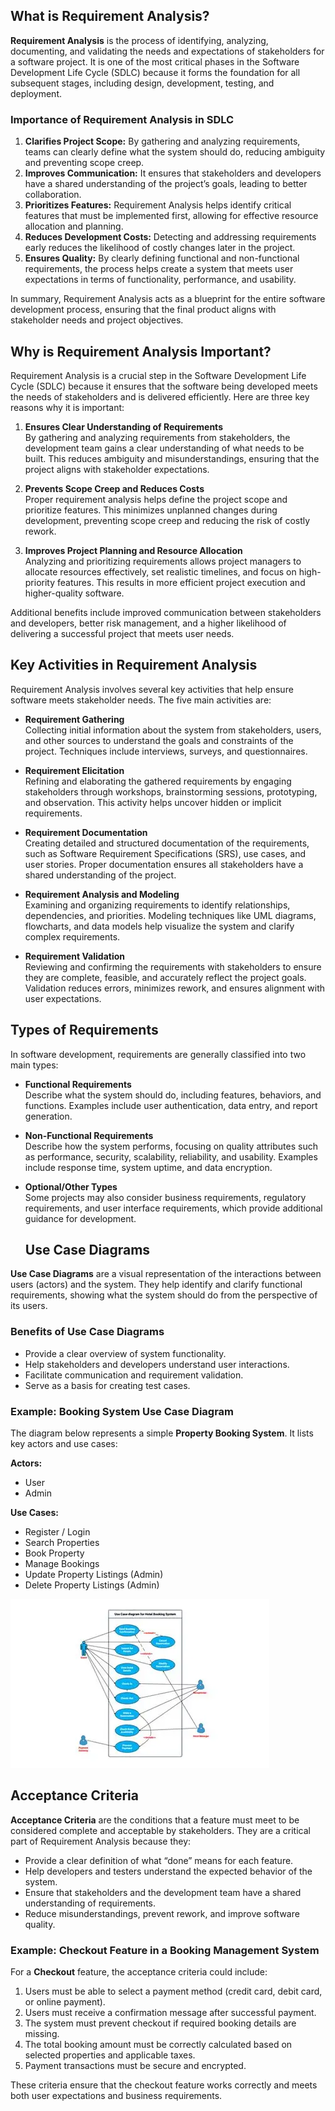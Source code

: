 ## What is Requirement Analysis?
**Requirement Analysis** is the process of identifying, analyzing, documenting, and validating the needs and expectations of stakeholders for a software project. It is one of the most critical phases in the Software Development Life Cycle (SDLC) because it forms the foundation for all subsequent stages, including design, development, testing, and deployment.

### Importance of Requirement Analysis in SDLC
1. **Clarifies Project Scope:** By gathering and analyzing requirements, teams can clearly define what the system should do, reducing ambiguity and preventing scope creep.  
2. **Improves Communication:** It ensures that stakeholders and developers have a shared understanding of the project’s goals, leading to better collaboration.  
3. **Prioritizes Features:** Requirement Analysis helps identify critical features that must be implemented first, allowing for effective resource allocation and planning.  
4. **Reduces Development Costs:** Detecting and addressing requirements early reduces the likelihood of costly changes later in the project.  
5. **Ensures Quality:** By clearly defining functional and non-functional requirements, the process helps create a system that meets user expectations in terms of functionality, performance, and usability.  

In summary, Requirement Analysis acts as a blueprint for the entire software development process, ensuring that the final product aligns with stakeholder needs and project objectives.
## Why is Requirement Analysis Important?

Requirement Analysis is a crucial step in the Software Development Life Cycle (SDLC) because it ensures that the software being developed meets the needs of stakeholders and is delivered efficiently. Here are three key reasons why it is important:

1. **Ensures Clear Understanding of Requirements**  
   By gathering and analyzing requirements from stakeholders, the development team gains a clear understanding of what needs to be built. This reduces ambiguity and misunderstandings, ensuring that the project aligns with stakeholder expectations.

2. **Prevents Scope Creep and Reduces Costs**  
   Proper requirement analysis helps define the project scope and prioritize features. This minimizes unplanned changes during development, preventing scope creep and reducing the risk of costly rework.

3. **Improves Project Planning and Resource Allocation**  
   Analyzing and prioritizing requirements allows project managers to allocate resources effectively, set realistic timelines, and focus on high-priority features. This results in more efficient project execution and higher-quality software.

Additional benefits include improved communication between stakeholders and developers, better risk management, and a higher likelihood of delivering a successful project that meets user needs.
## Key Activities in Requirement Analysis

Requirement Analysis involves several key activities that help ensure software meets stakeholder needs. The five main activities are:

- **Requirement Gathering**  
  Collecting initial information about the system from stakeholders, users, and other sources to understand the goals and constraints of the project. Techniques include interviews, surveys, and questionnaires.

- **Requirement Elicitation**  
  Refining and elaborating the gathered requirements by engaging stakeholders through workshops, brainstorming sessions, prototyping, and observation. This activity helps uncover hidden or implicit requirements.

- **Requirement Documentation**  
  Creating detailed and structured documentation of the requirements, such as Software Requirement Specifications (SRS), use cases, and user stories. Proper documentation ensures all stakeholders have a shared understanding of the project.

- **Requirement Analysis and Modeling**  
  Examining and organizing requirements to identify relationships, dependencies, and priorities. Modeling techniques like UML diagrams, flowcharts, and data models help visualize the system and clarify complex requirements.

- **Requirement Validation**  
  Reviewing and confirming the requirements with stakeholders to ensure they are complete, feasible, and accurately reflect the project goals. Validation reduces errors, minimizes rework, and ensures alignment with user expectations.
## Types of Requirements

In software development, requirements are generally classified into two main types:

- **Functional Requirements**  
  Describe what the system should do, including features, behaviors, and functions. Examples include user authentication, data entry, and report generation.

- **Non-Functional Requirements**  
  Describe how the system performs, focusing on quality attributes such as performance, security, scalability, reliability, and usability. Examples include response time, system uptime, and data encryption.

- **Optional/Other Types**  
  Some projects may also consider business requirements, regulatory requirements, and user interface requirements, which provide additional guidance for development.
  ## Use Case Diagrams

**Use Case Diagrams** are a visual representation of the interactions between users (actors) and the system. They help identify and clarify functional requirements, showing what the system should do from the perspective of its users.

### Benefits of Use Case Diagrams
- Provide a clear overview of system functionality.  
- Help stakeholders and developers understand user interactions.  
- Facilitate communication and requirement validation.  
- Serve as a basis for creating test cases.

### Example: Booking System Use Case Diagram
The diagram below represents a simple **Property Booking System**. It lists key actors and use cases:

**Actors:**  
- User  
- Admin  

**Use Cases:**  
- Register / Login  
- Search Properties  
- Book Property  
- Manage Bookings  
- Update Property Listings (Admin)  
- Delete Property Listings (Admin)  

![Booking System Use Case Diagram](alx-booking-uc.png)
## Acceptance Criteria

**Acceptance Criteria** are the conditions that a feature must meet to be considered complete and acceptable by stakeholders. They are a critical part of Requirement Analysis because they:  
- Provide a clear definition of what “done” means for each feature.  
- Help developers and testers understand the expected behavior of the system.  
- Ensure that stakeholders and the development team have a shared understanding of requirements.  
- Reduce misunderstandings, prevent rework, and improve software quality.  

### Example: Checkout Feature in a Booking Management System
For a **Checkout** feature, the acceptance criteria could include:  
1. Users must be able to select a payment method (credit card, debit card, or online payment).  
2. Users must receive a confirmation message after successful payment.  
3. The system must prevent checkout if required booking details are missing.  
4. The total booking amount must be correctly calculated based on selected properties and applicable taxes.  
5. Payment transactions must be secure and encrypted.  

These criteria ensure that the checkout feature works correctly and meets both user expectations and business requirements.

